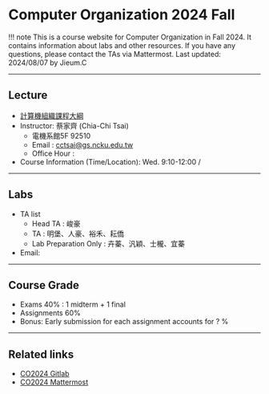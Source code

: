 # Computer Organization 2024 Fall

!!! note
    This is a course website for Computer Organization in Fall 2024.
    It contains information about labs and other resources.
    If you have any questions, please contact the TAs via Mattermost.
    Last updated: 2024/08/07 by Jieum.C

---

## Lecture
- <a href="https://class-qry.acad.ncku.edu.tw/syllabus/online_display.php?syear=0113&sem=1&co_no=E221700&class_code=2" target="_blank">計算機組織課程大綱</a>
- Instructor: 蔡家齊 (Chia-Chi Tsai)<br>
    - 電機系館5F 92510
    - Email : cctsai@gs.ncku.edu.tw
    - Office Hour : 
- Course Information (Time/Location): Wed. 9:10-12:00 / 

---

## Labs
- TA list
    - Head TA : 峻豪
    - TA : 明堡、人豪、裕禾、耘僑
    - Lab Preparation Only : 卉蓁、汎穎、士櫳、宜蓁
- Email:  

---

## Course Grade
- Exams 40% : 1 midterm + 1 final 
- Assignments 60% 
- Bonus: Early submission for each assignment accounts for ? %

---

## Related links
- [CO2024 Gitlab]()
- [CO2024 Mattermost]()